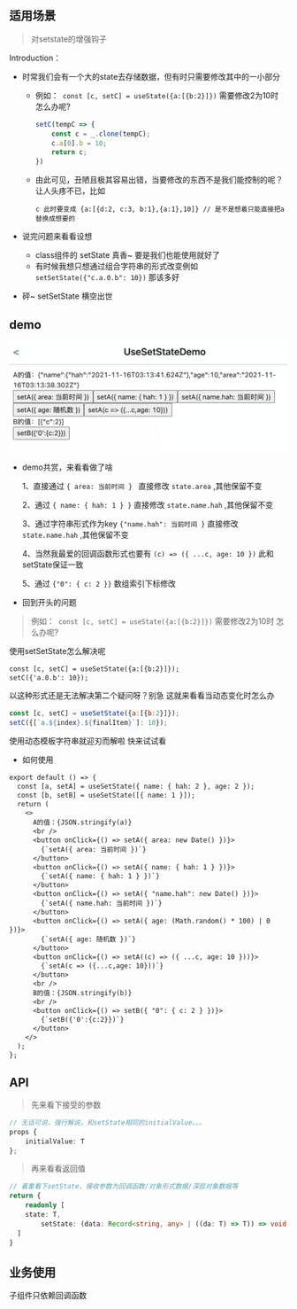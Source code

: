 ## 适用场景

> 对setstate的增强钩子

Introduction：

- 时常我们会有一个大的state去存储数据，但有时只需要修改其中的一小部分

  - 例如：` const [c, setC] = useState({a:[{b:2}]})` 需要修改2为10时 怎么办呢?

    ```js
    setC(tempC => {
    	const c = _.clone(tempC);
    	c.a[0].b = 10;
    	return c;
    })
    ```

  - 由此可见，丑陋且极其容易出错，当要修改的东西不是我们能控制的呢？让人头疼不已，比如

    ```
    c 此时要变成 {a:[{d:2, c:3, b:1},{a:1},10]} // 是不是想着只能直接把a替换成想要的
    ```

- 说完问题来看看设想

  - class组件的 setState 真香~ 要是我们也能使用就好了
  - 有时候我想只想通过组合字符串的形式改变例如  `setSetState({"c.a.0.b": 10})` 那该多好

- 砰~ setSetState 横空出世

## demo

![setSetState](https://raw.githubusercontent.com/caifeng123/pictures/master/setSetState.gif)

- demo共赏，来看看做了啥

  1、直接通过 `{ area: 当前时间 } ` 直接修改 `state.area`  ,其他保留不变

  2、通过 `{ name: { hah: 1 } }`  直接修改 `state.name.hah`  ,其他保留不变

  3、通过字符串形式作为key `{"name.hah": 当前时间 }`  直接修改 `state.name.hah`  ,其他保留不变

  4、当然我最爱的回调函数形式也要有 `(c) => ({ ...c, age: 10 })` 此和setState保证一致

  5、通过 `{"0": { c: 2 }}` 数组索引下标修改

- 回到开头的问题

> 例如：` const [c, setC] = useState({a:[{b:2}]})` 需要修改2为10时 怎么办呢?

使用setSetState怎么解决呢

```tsx
const [c, setC] = useSetState({a:[{b:2}]});
setC({'a.0.b': 10});
```

以这种形式还是无法解决第二个疑问呀？别急 这就来看看当动态变化时怎么办

```js
const [c, setC] = useSetState({a:[{b:2}]});
setC({[`a.${index}.${finalItem}`]: 10});
```

使用动态模板字符串就迎刃而解啦 快来试试看	

- 如何使用

```tsx
export default () => {
  const [a, setA] = useSetState({ name: { hah: 2 }, age: 2 });
  const [b, setB] = useSetState([{ name: 1 }]);
  return (
    <>
      A的值：{JSON.stringify(a)}
      <br />
      <button onClick={() => setA({ area: new Date() })}>
        {`setA({ area: 当前时间 })`}
      </button>
      <button onClick={() => setA({ name: { hah: 1 } })}>
        {`setA({ name: { hah: 1 } })`}
      </button>
      <button onClick={() => setA({ "name.hah": new Date() })}>
        {`setA({ name.hah: 当前时间 })`}
      </button>
      <button onClick={() => setA({ age: (Math.random() * 100) | 0 })}>
        {`setA({ age: 随机数 })`}
      </button>
      <button onClick={() => setA((c) => ({ ...c, age: 10 }))}>
        {`setA(c => ({...c,age: 10}))`}
      </button>
      <br />
      B的值：{JSON.stringify(b)}
      <br />
      <button onClick={() => setB({ "0": { c: 2 } })}>
        {`setB({'0':{c:2}})`}
      </button>
    </>
  );
};
```



## API

> 先来看下接受的参数

```typescript
// 无话可说，强行解说，和setState相同的initialValue。。。
props {
	initialValue: T	
};
```

> 再来看看返回值

```ts
// 着重看下setState，接收参数为回调函数/对象形式数据/深层对象数据等
return {
	readonly [
  	state: T,
		setState: (data: Record<string, any> | ((da: T) => T)) => void 
  ]
}
```

## 业务使用

子组件只依赖回调函数